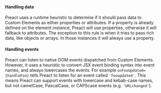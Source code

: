 #### Handling data

Preact uses a runtime heuristic to determine if it should pass data to Custom
Elements as either properties or attributes. If a property is already defined
on the element instance, Preact will use properties, otherwise it will fallback
to attributes. The exception to this rule is when it tries to pass rich data,
like objects or arrays. In those instances it will always use a property.

#### Handling events

Preact can listen to native DOM events dispatched from Custom Elements. However,
it uses a heuristic to convert JSX event binding syntax into event names, and
always lowercases the events. For example <code>onFooUpdated={handleFoo}</code>
tells Preact to listen for an event called <code>'fooupdated'</code>. This means
Preact can support events with lowercase and kebab-case names, but not
camelCase, PascalCase, or CAPScase events (e.g. <code>'URLchanged'</code>).
